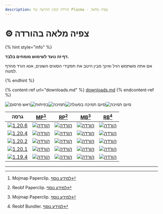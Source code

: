 ```yaml
---
description: הורדת קובץ ההרצה של Plazma - צפיה מלאה
---
```


# ⚙️ צפיה מלאה בהורדה

{% hint style="info" %}

**דף זה נועד לשימוש מומחים בלבד.**

אם אתה משתמש רגיל ואינך מבין היטב את תפקידי הסוגים השונים,
אנא הורד מהדף למטה.

{% endhint %}

{% content-ref url="downloads.md" %}
[downloads.md](downloads.md)
{% endcontent-ref %}

[wtr]: <https://badge.plazmamc.org/0/בהמתין לשחרור>

![ראש פרסום][wtr]![בפיתוח](https://badge.plazmamc.org/1/בפיתוח)![תמיכה](https://badge.plazmamc.org/2/תמיכה)![סיום תמיכה בפעולה](https://badge.plazmamc.org/6/סיום%20תמיכה%20בפעולה)![סיום תמיכה](https://badge.plazmamc.org/4/סיום%20תמיכה)

|                                        גרסה                                       |                           [MP](#user-content-fn-1)[^1]                           |                           [RP](#user-content-fn-2)[^2]                           |                           [MB](#user-content-fn-3)[^3]                           |                           [RB](#user-content-fn-4)[^4]                           |
| :-------------------------------------------------------------------------------: | :------------------------------------------------------------------------------: | :------------------------------------------------------------------------------: | :------------------------------------------------------------------------------: | :------------------------------------------------------------------------------: |
| [![1.20.6](https://badge.plazmamc.org/1/1.20.6)](https://git.plazmamc.org/1.20.6) | [![הורדה](https://badge.plazmamc.org/1/הורדה)](https://dl.plazmamc.org/1.20.6/0) | [![הורדה](https://badge.plazmamc.org/1/הורדה)](https://dl.plazmamc.org/1.20.6/1) | [![הורדה](https://badge.plazmamc.org/1/הורדה)](https://dl.plazmamc.org/1.20.6/2) | [![הורדה](https://badge.plazmamc.org/1/הורדה)](https://dl.plazmamc.org/1.20.6/3) |
| [![1.20.4](https://badge.plazmamc.org/2/1.20.4)](https://git.plazmamc.org/1.20.4) | [![הורדה](https://badge.plazmamc.org/1/הורדה)](https://dl.plazmamc.org/1.20.4/0) | [![הורדה](https://badge.plazmamc.org/1/הורדה)](https://dl.plazmamc.org/1.20.4/1) | [![הורדה](https://badge.plazmamc.org/1/הורדה)](https://dl.plazmamc.org/1.20.4/2) | [![הורדה](https://badge.plazmamc.org/1/הורדה)](https://dl.plazmamc.org/1.20.4/3) |
| [![1.20.2](https://badge.plazmamc.org/4/1.20.2)](https://git.plazmamc.org/1.20.2) | [![הורדה](https://badge.plazmamc.org/1/הורדה)](https://dl.plazmamc.org/1.20.2/0) | [![הורדה](https://badge.plazmamc.org/1/הורדה)](https://dl.plazmamc.org/1.20.2/1) | [![הורדה](https://badge.plazmamc.org/1/הורדה)](https://dl.plazmamc.org/1.20.2/2) | [![הורדה](https://badge.plazmamc.org/1/הורדה)](https://dl.plazmamc.org/1.20.2/3) |
| [![1.20.1](https://badge.plazmamc.org/4/1.20.1)](https://git.plazmamc.org/1.20.1) | [![הורדה](https://badge.plazmamc.org/1/הורדה)](https://dl.plazmamc.org/1.20.1/0) | [![הורדה](https://badge.plazmamc.org/1/הורדה)](https://dl.plazmamc.org/1.20.1/1) | [![הורדה](https://badge.plazmamc.org/1/הורדה)](https://dl.plazmamc.org/1.20.1/2) | [![הורדה](https://badge.plazmamc.org/1/הורדה)](https://dl.plazmamc.org/1.20.1/3) |
| [![1.19.4](https://badge.plazmamc.org/4/1.19.4)](https://git.plazmamc.org/1.19.4) | [![הורדה](https://badge.plazmamc.org/1/הורדה)](https://dl.plazmamc.org/1.19.4/0) | [![הורדה](https://badge.plazmamc.org/1/הורדה)](https://dl.plazmamc.org/1.19.4/1) | [![הורדה](https://badge.plazmamc.org/1/הורדה)](https://dl.plazmamc.org/1.19.4/2) | [![הורדה](https://badge.plazmamc.org/1/הורדה)](https://dl.plazmamc.org/1.19.4/3) |

***

[^1]: Mojmap Paperclip. [למידע נוסף](../administration/getting-started#id-2)

[^2]: Reobf Paperclip. [למידע נוסף](../administration/getting-started#id-2)

[^3]: Mojmap Paperclip. [למידע נוסף](../administration/getting-started#id-2)

[^4]: Reobf Bundler. [למידע נוסף](../administration/getting-started#id-2)
